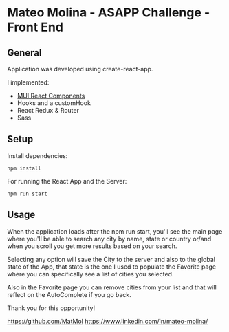# Mateo Molina - ASAPP Challenge - Front End #

## General ##

Application was developed using create-react-app.

I implemented:

- [MUI React Components](https://mui.com/material-ui/getting-started/overview/)
- Hooks and a customHook
- React Redux & Router
- Sass


## Setup ##

Install dependencies:

```
npm install
```

For running the React App and the Server:

```
npm run start
```

## Usage ##

When the application loads after the npm run start, you'll see the main page where you'll be able to search any city by name, state or country or/and when you scroll you get more results based on your search.

Selecting any option will save the City to the server and also to the global state of the App, that state is the one I used to populate the Favorite page where you can specifically see a list of cities you selected.

Also in the Favorite page you can remove cities from your list and that will reflect on the AutoComplete if you go back.

Thank you for this opportunity!

https://github.com/MatMol
https://www.linkedin.com/in/mateo-molina/